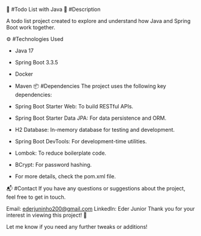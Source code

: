 📝 #Todo List with Java
🚀 #Description

A todo list project created to explore and understand how Java and Spring Boot work together.

⚙️ #Technologies Used
- Java 17
- Spring Boot 3.3.5
- Docker
- Maven
📦 #Dependencies
The project uses the following key dependencies:

- Spring Boot Starter Web: To build RESTful APIs.
- Spring Boot Starter Data JPA: For data persistence and ORM.
- H2 Database: In-memory database for testing and development.
- Spring Boot DevTools: For development-time utilities.
- Lombok: To reduce boilerplate code.
- BCrypt: For password hashing.
- For more details, check the pom.xml file.

📬 #Contact
If you have any questions or suggestions about the project, feel free to get in touch.

Email: ederjuninho200@gmail.com
LinkedIn: Eder Junior
Thank you for your interest in viewing this project! 🙌

Let me know if you need any further tweaks or additions!
